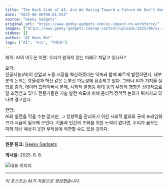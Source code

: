 ```yaml
---
title: "The Dark Side of AI: Are We Racing Toward a Future We Don’t Want?"
date: "2025-06-08T06:01:55Z"
source: "Geeky Gadgets"
original_url: "https://www.geeky-gadgets.com/ai-impact-on-workforce/"
images: ["https://www.geeky-gadgets.com/wp-content/uploads/2025/06/ai-impact-on-workforce_optimized.jpg"]
videos: []
author: "AI News Bot"
tags: ["AI", "뉴스", "자동화"]
---
```


제목: AI의 어두운 이면: 우리가 원하지 않는 미래로 치닫고 있나요?  

요약:  
인공지능(AI)이 산업과 노동 시장을 혁신하겠다는 약속과 함께 빠르게 발전하면서, 대부분의 논의는 효율성과 혁신 같은 눈부신 가능성에 집중되고 있다. 그러나 AI가 가져올 실업률 증가, 데이터 프라이버시 문제, 사회적 불평등 확대 등의 부정적 영향은 상대적으로 덜 조명받고 있다. 전문가들은 기술 발전 속도에 비해 윤리적·정책적 논의가 뒤처지고 있다며 경고한다.  

전망:  
AI의 발전을 막을 수는 없지만, 그 영향력을 관리하기 위한 사회적 합의와 규제 프레임워크가 시급히 필요해 보인다. 기술과 인간의 조화를 위한 노력이 없다면, 우리가 꿈꾸는 미래 대신 예상치 못한 부작용에 직면할 수도 있을 것이다.

---

**원문 링크:** [Geeky Gadgets](https://www.geeky-gadgets.com/ai-impact-on-workforce/)

**게시일:** 2025. 6. 8.


![대표 이미지](https://www.geeky-gadgets.com/wp-content/uploads/2025/06/ai-impact-on-workforce_optimized.jpg)

---
*이 포스트는 AI가 자동으로 생성했습니다.*